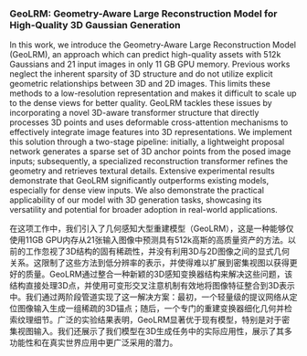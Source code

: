 ### GeoLRM: Geometry-Aware Large Reconstruction Model for High-Quality 3D Gaussian Generation

In this work, we introduce the Geometry-Aware Large Reconstruction Model (GeoLRM), an approach which can predict high-quality assets with 512k Gaussians and 21 input images in only 11 GB GPU memory. Previous works neglect the inherent sparsity of 3D structure and do not utilize explicit geometric relationships between 3D and 2D images. This limits these methods to a low-resolution representation and makes it difficult to scale up to the dense views for better quality. GeoLRM tackles these issues by incorporating a novel 3D-aware transformer structure that directly processes 3D points and uses deformable cross-attention mechanisms to effectively integrate image features into 3D representations. We implement this solution through a two-stage pipeline: initially, a lightweight proposal network generates a sparse set of 3D anchor points from the posed image inputs; subsequently, a specialized reconstruction transformer refines the geometry and retrieves textural details. Extensive experimental results demonstrate that GeoLRM significantly outperforms existing models, especially for dense view inputs. We also demonstrate the practical applicability of our model with 3D generation tasks, showcasing its versatility and potential for broader adoption in real-world applications.

在这项工作中，我们引入了几何感知大型重建模型（GeoLRM），这是一种能够仅使用11GB GPU内存从21张输入图像中预测具有512k高斯的高质量资产的方法。以前的工作忽视了3D结构的固有稀疏性，并没有利用3D与2D图像之间的显式几何关系。这限制了这些方法到低分辨率的表示，并使得难以扩展到密集视图以获得更好的质量。GeoLRM通过整合一种新颖的3D感知变换器结构来解决这些问题，该结构直接处理3D点，并使用可变形交叉注意机制有效地将图像特征整合到3D表示中。我们通过两阶段管道实现了这一解决方案：最初，一个轻量级的提议网络从定位图像输入生成一组稀疏的3D锚点；随后，一个专门的重建变换器细化几何并检索纹理细节。广泛的实验结果表明，GeoLRM显著优于现有模型，特别是对于密集视图输入。我们还展示了我们模型在3D生成任务中的实际应用性，展示了其多功能性和在真实世界应用中更广泛采用的潜力。

